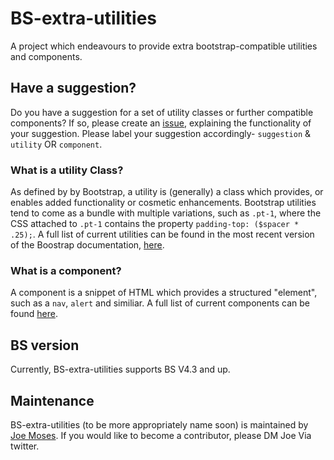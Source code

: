 # BS-extra-utilities
A project which endeavours to provide extra bootstrap-compatible utilities and components. 

## Have a suggestion?
Do you have a suggestion for a set of utility classes or further compatible components? If so, please create an [issue](https://github.com/Joe45M/BS-extra-utilities/issues), explaining the functionality of your suggestion. Please label your suggestion accordingly- `suggestion` & `utility` OR `component`.  

### What is a utility Class? 
As defined by by Bootstrap, a utility is (generally) a class which provides, or enables added functionality or cosmetic enhancements. Bootstrap utilities tend to come as a bundle with multiple variations, such as `.pt-1`, where the CSS attached to `.pt-1` contains the property `padding-top: ($spacer * .25);`. A full list of current utilities can be found in the most recent version of the Boostrap documentation, [here](https://getbootstrap.com/docs/4.3/utilities/borders/).

### What is a component?
A component is a snippet of HTML which provides a structured "element", such as a `nav`, `alert` and similiar. A full list of current components can be found [here](https://getbootstrap.com/docs/4.3/components/alerts/).

## BS version
Currently, BS-extra-utilities supports BS V4.3 and up.

## Maintenance 
BS-extra-utilities (to be more appropriately name soon) is maintained by [Joe Moses](https://twitter.com/joemoses33). If you would like to become a contributor, please DM Joe Via twitter.
